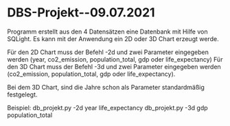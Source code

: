 # DBS-Projekt--09.07.2021

Programm erstellt aus den 4 Datensätzen eine Datenbank mit Hilfe von SQLight. 
Es kann mit der Anwendung ein 2D oder 3D Chart erzeugt werde. 

Für den 2D Chart muss der Befehl -2d und zwei Parameter eingegeben werden (year, co2_emission, population_total, gdp oder life_expectancy)
Für den 3D Chart muss der Befehl -3d und zwei Parameter eingegeben werden (co2_emission, population_total, gdp oder life_expectancy). 

Bei dem 3D Chart, sind die Jahre schon als Parameter standardmäßig festgelegt. 

Beispiel: 
db_projekt.py -2d year life_expectancy
db_projekt.py -3d gdp population_total
